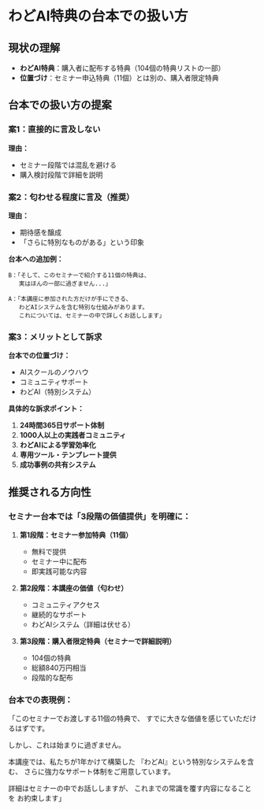 # わどAI特典の台本での扱い方

## 現状の理解
- **わどAI特典**：購入者に配布する特典（104個の特典リストの一部）
- **位置づけ**：セミナー申込特典（11個）とは別の、購入者限定特典

## 台本での扱い方の提案

### 案1：直接的に言及しない
**理由：**
- セミナー段階では混乱を避ける
- 購入検討段階で詳細を説明

### 案2：匂わせる程度に言及（推奨）
**理由：**
- 期待感を醸成
- 「さらに特別なものがある」という印象

**台本への追加例：**
```
B：「そして、このセミナーで紹介する11個の特典は、
   実はほんの一部に過ぎません...」

A：「本講座に参加された方だけが手にできる、
   わどAIシステムを含む特別な仕組みがあります。
   これについては、セミナーの中で詳しくお話しします」
```

### 案3：メリットとして訴求
**台本での位置づけ：**
- AIスクールのノウハウ
- コミュニティサポート
- わどAI（特別システム）

**具体的な訴求ポイント：**
1. **24時間365日サポート体制**
2. **1000人以上の実践者コミュニティ**
3. **わどAIによる学習効率化**
4. **専用ツール・テンプレート提供**
5. **成功事例の共有システム**

## 推奨される方向性

### セミナー台本では「3段階の価値提供」を明確に：

1. **第1段階：セミナー参加特典（11個）**
   - 無料で提供
   - セミナー中に配布
   - 即実践可能な内容

2. **第2段階：本講座の価値（匂わせ）**
   - コミュニティアクセス
   - 継続的なサポート
   - わどAIシステム（詳細は伏せる）

3. **第3段階：購入者限定特典（セミナーで詳細説明）**
   - 104個の特典
   - 総額840万円相当
   - 段階的な配布

### 台本での表現例：
「このセミナーでお渡しする11個の特典で、
すでに大きな価値を感じていただけるはずです。

しかし、これは始まりに過ぎません。

本講座では、私たちが1年かけて構築した
『わどAI』という特別なシステムを含む、
さらに強力なサポート体制をご用意しています。

詳細はセミナーの中でお話ししますが、
これまでの常識を覆す内容になることを
お約束します」